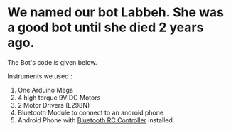 # We named our bot Labbeh. She was a good bot until she died 2 years ago.

The Bot's code is given below.

Instruments we used :
1. One Arduino Mega
2. 4 high torque 9V DC Motors
3. 2 Motor Drivers (L298N)
4. Bluetooth Module to connect to an android phone
5. Android Phone with [Bluetooth RC Controller](https://play.google.com/store/apps/details?id=braulio.calle.bluetoothRCcontroller) installed.
